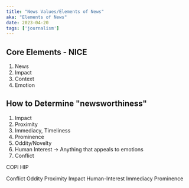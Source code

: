 ```yaml
---
title: "News Values/Elements of News"
aka: "Elements of News"
date: 2023-04-20
tags: ['journalism']
---
```


## Core Elements - NICE

1. News
2. Impact 
3. Context 
4. Emotion 


## How to Determine "newsworthiness"

1. Impact
2. Proximity
3. Immediacy, Timeliness 
4. Prominence 
5. Oddity/Novelty
6. Human Interest ->  Anything that appeals to emotions
7. Conflict

COPI HIP 

Conflict Oddity Proximity Impact 
Human-Interest Immediacy Prominence
